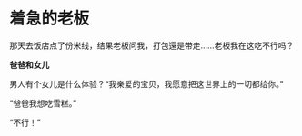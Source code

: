 # 着急的老板

那天去饭店点了份米线，结果老板问我，打包還是带走……老板我在这吃不行吗？ 

**爸爸和女儿**

男人有个女儿是什么体验？“我亲爱的宝贝，我愿意把这世界上的一切都给你。” 

“爸爸我想吃雪糕。” 

“不行！”